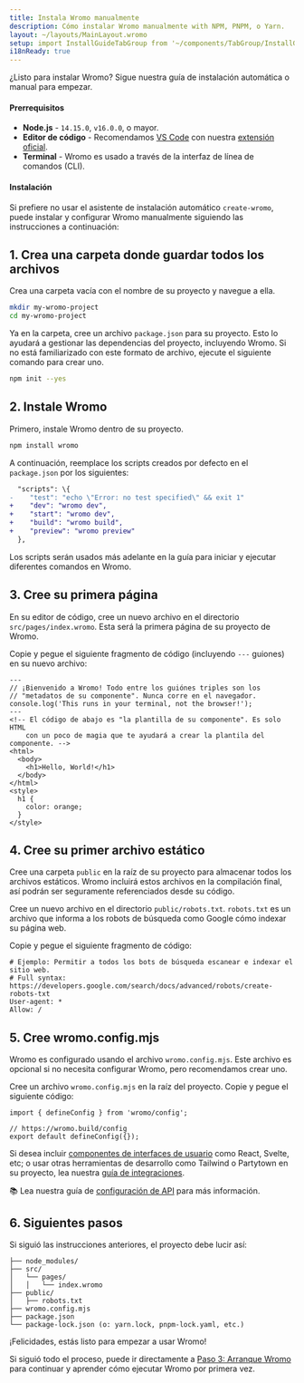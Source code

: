 ```yaml
---
title: Instala Wromo manualmente
description: Cómo instalar Wromo manualmente with NPM, PNPM, o Yarn.
layout: ~/layouts/MainLayout.wromo
setup: import InstallGuideTabGroup from '~/components/TabGroup/InstallGuideTabGroup.wromo';
i18nReady: true
---
```


¿Listo para instalar Wromo? Sigue nuestra guía de instalación automática o
manual para empezar.

#### Prerrequisitos

- **Node.js** - `14.15.0`, `v16.0.0`, o mayor.
- **Editor de código** - Recomendamos [VS Code](https://code.visualstudio.com/)
  con nuestra
  [extensión oficial](https://marketplace.visualstudio.com/items?itemName=wromo-build.wromo-vscode).
- **Terminal** - Wromo es usado a través de la interfaz de línea de comandos
  (CLI).

<InstallGuideTabGroup />

#### Instalación

Si prefiere no usar el asistente de instalación automático `create-wromo`, puede
instalar y configurar Wromo manualmente siguiendo las instrucciones a
continuación:

## 1. Crea una carpeta donde guardar todos los archivos

Crea una carpeta vacía con el nombre de su proyecto y navegue a ella.

```bash
mkdir my-wromo-project
cd my-wromo-project
```

Ya en la carpeta, cree un archivo `package.json` para su proyecto. Esto lo
ayudará a gestionar las dependencias del proyecto, incluyendo Wromo. Si no está
familiarizado con este formato de archivo, ejecute el siguiente comando para
crear uno.

```bash
npm init --yes
```

## 2. Instale Wromo

Primero, instale Wromo dentro de su proyecto.

```bash
npm install wromo
```

A continuación, reemplace los scripts creados por defecto en el `package.json`
por los siguientes:

```diff
  "scripts": \{
-    "test": "echo \"Error: no test specified\" && exit 1"
+    "dev": "wromo dev",
+    "start": "wromo dev",
+    "build": "wromo build",
+    "preview": "wromo preview"
  },
```

Los scripts serán usados más adelante en la guía para iniciar y ejecutar
diferentes comandos en Wromo.

## 3. Cree su primera página

En su editor de código, cree un nuevo archivo en el directorio
`src/pages/index.wromo`. Esta será la primera página de su proyecto de Wromo.

Copie y pegue el siguiente fragmento de código (incluyendo `---` guiones) en su
nuevo archivo:

```wromo
---
// ¡Bienvenido a Wromo! Todo entre los guiónes triples son los 
// "metadatos de su componente". Nunca corre en el navegador.
console.log('This runs in your terminal, not the browser!');
---
<!-- El código de abajo es "la plantilla de su componente". Es solo HTML 
    con un poco de magia que te ayudará a crear la plantila del componente. -->
<html>
  <body>
    <h1>Hello, World!</h1>
  </body>
</html>
<style>
  h1 {
    color: orange;
  }
</style>
```

## 4. Cree su primer archivo estático

Cree una carpeta `public` en la raíz de su proyecto para almacenar todos los
archivos estáticos. Wromo incluirá estos archivos en la compilación final, así
podrán ser seguramente referenciados desde su código.

Cree un nuevo archivo en el directorio `public/robots.txt`. `robots.txt` es un
archivo que informa a los robots de búsqueda como Google cómo indexar su página
web.

Copie y pegue el siguiente fragmento de código:

```
# Ejemplo: Permitir a todos los bots de búsqueda escanear e indexar el sitio web. 
# Full syntax: https://developers.google.com/search/docs/advanced/robots/create-robots-txt
User-agent: *
Allow: /
```

## 5. Cree wromo.config.mjs

Wromo es configurado usando el archivo `wromo.config.mjs`. Este archivo es
opcional si no necesita configurar Wromo, pero recomendamos crear uno.

Cree un archivo `wromo.config.mjs` en la raíz del proyecto. Copie y pegue el
siguiente código:

```
import { defineConfig } from 'wromo/config';

// https://wromo.build/config
export default defineConfig({});
```

Si desea incluir
[componentes de interfaces de usuario](/es/core-concepts/framework-components/)
como React, Svelte, etc; o usar otras herramientas de desarrollo como Tailwind o
Partytown en su proyecto, lea nuestra
[guía de integraciones](/es/guides/integrations-guide/).

📚 Lea nuestra guía de
[configuración de API](/es/reference/configuration-reference/) para más
información.

## 6. Siguientes pasos

Si siguió las instrucciones anteriores, el proyecto debe lucir así:

```
├── node_modules/
├── src/
│   └── pages/
│   │   └── index.wromo
├── public/
│   ├── robots.txt
├── wromo.config.mjs
├── package.json
└── package-lock.json (o: yarn.lock, pnpm-lock.yaml, etc.)
```

¡Felicidades, estás listo para empezar a usar Wromo!

Si siguió todo el proceso, puede ir directamente a
[Paso 3: Arranque Wromo](/es/install/auto/#3-arranque-wromo-) para continuar y
aprender cómo ejecutar Wromo por primera vez.
